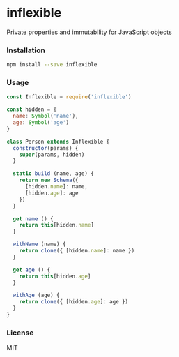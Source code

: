 # inflexible

Private properties and immutability for JavaScript objects 

### Installation

```bash
npm install --save inflexible
```

### Usage
```javascript
const Inflexible = require('inflexible')

const hidden = {
  name: Symbol('name'),
  age: Symbol('age')
}

class Person extends Inflexible {
  constructor(params) {
    super(params, hidden)
  }

  static build (name, age) {
    return new Schema({
      [hidden.name]: name,
      [hidden.age]: age
    })
  }

  get name () {
    return this[hidden.name]
  }

  withName (name) {
    return clone({ [hidden.name]: name })
  }

  get age () {
    return this[hidden.age]
  }

  withAge (age) {
    return clone({ [hidden.age]: age })
  }
}
```

### License
MIT
